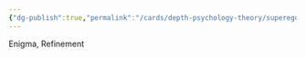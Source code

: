 ```yaml
---
{"dg-publish":true,"permalink":"/cards/depth-psychology-theory/superego-pair/","created":"2023-04-24T11:48:38.184+02:00","updated":"2023-05-02T10:41:38.891+02:00"}
---
```


Enigma, Refinement 
